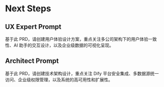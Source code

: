 # Next Steps

## UX Expert Prompt

基于此 PRD，请创建用户体验设计方案，重点关注多公司架构下的用户体验一致性、AI 助手的交互设计，以及企业级数据的可视化呈现。

## Architect Prompt

基于此 PRD，请创建技术架构设计，重点关注 Dify 平台安全集成、多数据源统一访问、企业级权限管理，以及系统的高可用性和扩展性。